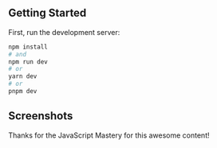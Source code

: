 ## Getting Started

First, run the development server:

```bash
npm install
# and
npm run dev
# or
yarn dev
# or
pnpm dev
```

## Screenshots

Thanks for the JavaScript Mastery for this awesome content!
